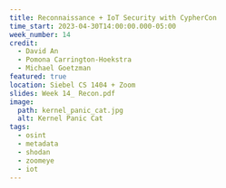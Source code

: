 ```yaml
---
title: Reconnaissance + IoT Security with CypherCon
time_start: 2023-04-30T14:00:00.000-05:00
week_number: 14
credit:
  - David An
  - Pomona Carrington-Hoekstra
  - Michael Goetzman
featured: true
location: Siebel CS 1404 + Zoom
slides: Week 14_ Recon.pdf
image:
  path: kernel_panic_cat.jpg
  alt: Kernel Panic Cat
tags:
  - osint
  - metadata
  - shodan
  - zoomeye
  - iot
---
```

